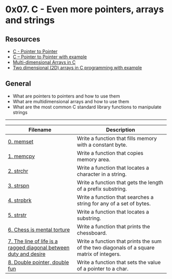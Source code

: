 # 0x07. C - Even more pointers, arrays and strings

## Resources
- [C - Pointer to Pointer](https://intranet.alxswe.com/rltoken/eyikXPg7ZxCAEuWklB6xtQ)
- [C – Pointer to Pointer with example](https://intranet.alxswe.com/rltoken/ojr7OUUm2I-MULE4lWlrkg)
- [Multi-dimensional Arrays in C](https://intranet.alxswe.com/rltoken/HUZIJ6t55KM7d7FBCwWm8Q)
- [Two dimensional (2D) arrays in C programming with example](https://intranet.alxswe.com/rltoken/Dx9nIBRj68sRBGe2NRI_aQ)

## General
- What are pointers to pointers and how to use them
- What are multidimensional arrays and how to use them
- What are the most common C standard library functions to manipulate strings
 ----
|Filename |Description|
|-----|-----|
|[0. memset](https://github.com/Mohamed-Silaya/alx-low_level_programming/blob/main/0x07-pointers_arrays_strings/0-memset.c)|Write a function that fills memory with a constant byte.|
|[1. memcpy](https://github.com/Mohamed-Silaya/alx-low_level_programming/blob/main/0x07-pointers_arrays_strings/1-memcpy.c)|Write a function that copies memory area.|
|[2. strchr](https://github.com/Mohamed-Silaya/alx-low_level_programming/blob/main/0x07-pointers_arrays_strings/2-strchr.c)|Write a function that locates a character in a string.|
|[3. strspn](https://github.com/Mohamed-Silaya/alx-low_level_programming/blob/main/0x07-pointers_arrays_strings/3-strspn.c)|Write a function that gets the length of a prefix substring.|
|[4. strpbrk](https://github.com/Mohamed-Silaya/alx-low_level_programming/blob/main/0x07-pointers_arrays_strings/4-strpbrk.c)|Write a function that searches a string for any of a set of bytes.|
|[5. strstr](https://github.com/Mohamed-Silaya/alx-low_level_programming/blob/main/0x07-pointers_arrays_strings/5-strstr.c)|Write a function that locates a substring.|
|[6. Chess is mental torture](https://github.com/Mohamed-Silaya/alx-low_level_programming/blob/main/0x07-pointers_arrays_strings/7-print_chessboard.c)|Write a function that prints the chessboard.|
|[7. The line of life is a ragged diagonal between duty and desire](https://github.com/Mohamed-Silaya/alx-low_level_programming/blob/main/0x07-pointers_arrays_strings/8-print_diagsums.c)|Write a function that prints the sum of the two diagonals of a square matrix of integers.|
|[8. Double pointer, double fun](https://github.com/Mohamed-Silaya/alx-low_level_programming/blob/main/0x07-pointers_arrays_strings/100-set_string.c)|Write a function that sets the value of a pointer to a char.|
